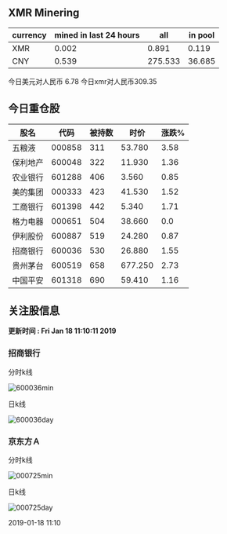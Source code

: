 ## XMR Minering

|currency|mined in last 24 hours|all|in pool|
|---|---|---|---|
|XMR|0.002|0.891|0.119|
|CNY|0.539|275.533|36.685|

今日美元对人民币 6.78	今日xmr对人民币309.35


## 今日重仓股 

|股名|代码|被持数|时价|涨跌%|
|---|---|---|---|---|
|五粮液|000858|311|53.780|3.58|
|保利地产|600048|322|11.930|1.36|
|农业银行|601288|406|3.560|0.85|
|美的集团|000333|423|41.530|1.52|
|工商银行|601398|442|5.340|1.71|
|格力电器|000651|504|38.660|0.0|
|伊利股份|600887|519|24.280|0.87|
|招商银行|600036|530|26.880|1.55|
|贵州茅台|600519|658|677.250|2.73|
|中国平安|601318|690|59.410|1.16|

## 关注股信息
**更新时间 : Fri Jan 18 11:10:11 2019**
### 招商银行 
分时k线

![600036min](http://image.sinajs.cn/newchart/min/n/sh600036.gif)

日k线

![600036day](http://image.sinajs.cn/newchart/daily/n/sh600036.gif)

### 京东方Ａ 
分时k线

![000725min](http://image.sinajs.cn/newchart/min/n/sz000725.gif)

日k线

![000725day](http://image.sinajs.cn/newchart/daily/n/sz000725.gif)

2019-01-18 11:10